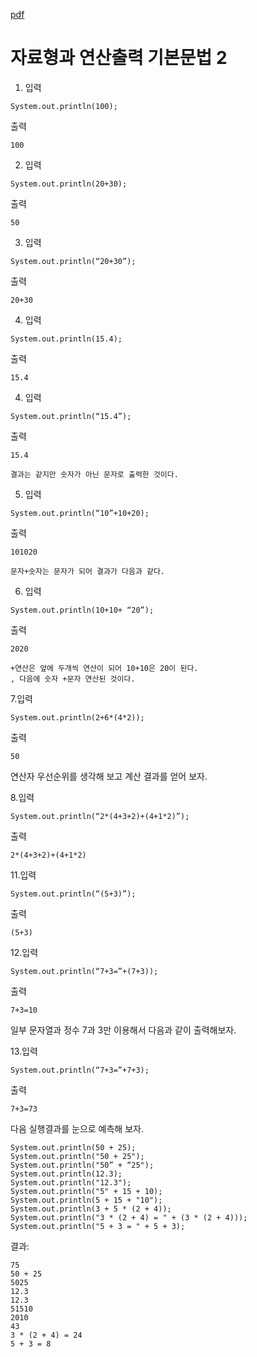 [pdf](./pdf/JAVA240812simple148.pdf)
#  자료형과 연산출력 기본문법 2 

1. 입력 
```
System.out.println(100); 
```
출력 
```
100
```
2. 입력 
```
System.out.println(20+30); 
```
출력
```
50
```
3. 입력 
```
System.out.println(“20+30”); 
```
출력
```
20+30
```
4. 입력
```
System.out.println(15.4);
```
출력 
```
15.4 
```
4. 입력 
```
System.out.println(“15.4”); 
```
출력
```
15.4
```
```
결과는 같지만 숫자가 아닌 문자로 출력한 것이다. 
```
5. 입력 
```
System.out.println(“10”+10+20); 
```
출력
```
101020
```
```
문자+숫자는 문자가 되어 결과가 다음과 같다. 
```
6. 입력 
```
System.out.println(10+10+ “20”); 
```
출력
```
2020
```
```
+연산은 앞에 두개씩 연산이 되어 10+10은 20이 된다.
, 다음에 숫자 +문자 연산된 것이다. 
```
7.입력 
```
System.out.println(2+6*(4*2)); 
```
출력
```
50
```


연산자 우선순위를 생각해 보고 계산 결과를 얻어 보자. 

8.입력
```
System.out.println(“2*(4+3+2)+(4+1*2)”); 
```
출력
```
2*(4+3+2)+(4+1*2)
```
11.입력 
```
System.out.println(“(5+3)”); 
```
출력 
```
(5+3)
```
12.입력
```
System.out.println(“7+3=”+(7+3)); 
```
출력 
```
7+3=10
```


일부 문자열과 정수 7과 3만 이용해서 다음과 같이 출력해보자. 

13.입력 
```
System.out.println(“7+3=”+7+3); 
```
출력
```
7+3=73
```
다음 실행결과를 눈으로 예측해 보자. 
```
System.out.println(50 + 25); 
System.out.println("50 + 25"); 
System.out.println("50” + “25"); 
System.out.println(12.3); 
System.out.println("12.3"); 
System.out.println("5" + 15 + 10); 
System.out.println(5 + 15 + "10"); 
System.out.println(3 + 5 * (2 + 4)); 
System.out.println("3 * (2 + 4) = " + (3 * (2 + 4))); 
System.out.println("5 + 3 = " + 5 + 3);
```
결과:
```
75
50 + 25
5025
12.3
12.3
51510
2010
43
3 * (2 + 4) = 24
5 + 3 = 8
```
